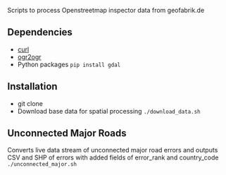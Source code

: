 Scripts to process Openstreetmap inspector data from geofabrik.de

## Dependencies
- [curl](http://curl.haxx.se/download.html)
- [ogr2ogr](http://trac.osgeo.org/gdal/wiki/DownloadingGdalBinaries)
- Python packages ```pip install gdal```

## Installation
- git clone
- Download base data for spatial processing ```./download_data.sh```

## Unconnected Major Roads
Converts live data stream of unconnected major road errors and outputs CSV and SHP of errors with added fields of error_rank and country_code
```./unconnected_major.sh```

